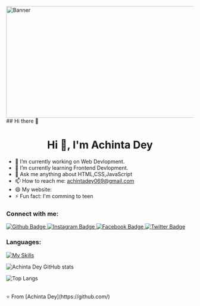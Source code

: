 <img align="top" alt="Banner" width="1000" height="300" src="https://i.pinimg.com/originals/36/e4/d0/36e4d0b856694fc471344b644a1dd6e4.gif">
## Hi there 👋

 <h1 align="center">Hi 👋, I'm Achinta Dey</h1>

- 🔭 I’m currently working on Web Devlopment.
- 🌱 I’m currently learning Frontend Devlopment.
- 💬 Ask me anything about HTML,CSS,JavaScript 
- 📫 How to reach me: achintadey069@gmail.com
- 😄 My website:
- ⚡ Fun fact: I'm comming to teen
  
### Connect with me:
<div id="badges">
  <a href="https://github.com/ACHINTA-069">
    <img src="https://img.shields.io/badge/Github-white?style=for-the-badge&logo=Github&logoColor=black" alt="Github Badge"/>
  </a>
  <a href="https://www.instagram.com/____a_c_h_i_n_t_a____?igsh=MWw4aW1nbnN2NnA2cw==">
    <img src="https://img.shields.io/badge/Instagram-purple?style=for-the-badge&logo=instagram&logoColor=white" alt="Instagram Badge"/>
  </a>
   <a href="https://www.facebook.com/share/1CbJXoYtFN/?mibextid=qi2Omg">
    <img src="https://img.shields.io/badge/Facebook-blue?style=for-the-badge&logo=facebook&logoColor=white" alt="Facebook Badge"/>
  </a>
  
  <a href="https://www.linkedin.com/in/achinta-dey-518756339?utm_source=share&utm_campaign=share_via&utm_content=profile&utm_medium=android_app">
    <img src="https://img.shields.io/badge/Linkedin-blue?style=for-the-badge&logo=twitter&logoColor=white" alt="Twitter Badge"/>
  </a>
 
</div>

### Languages:
[![My Skills](https://skillicons.dev/icons?i=C++,js,html,css,VSCode)](https://skillicons.dev)

![Achinta Dey GitHub stats](https://github-readme-stats.vercel.app/api?username=ACHINTA-069&show_icons=true&theme=dark)

![Top Langs](https://github-readme-stats.vercel.app/api/top-langs/?username=ACHINTA-069&theme=dark)


<br>
⭐ From [Achinta Dey](https://github.com/)
